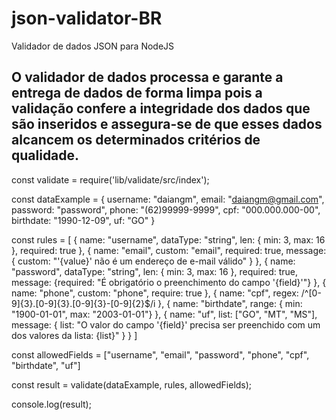 # json-validator-BR
Validador de dados JSON para NodeJS

## O validador de dados processa e garante a entrega de dados de forma limpa pois a validação confere a integridade dos dados que são inseridos e assegura-se de que esses dados alcancem os determinados critérios de qualidade.

const validate = require('lib/validate/src/index');


const dataExample = {
    username: "daiangm",
    email: "daiangm@gmail.com",
    password: "password",
    phone: "(62)99999-9999",
    cpf: "000.000.000-00",
    birthdate: "1990-12-09",
    uf: "GO"
}

const rules = [
    {
        name: "username",
        dataType: "string",
        len: { min: 3, max: 16 },
        required: true
    },
    {
        name: "email",
        custom: "email",
        required: true,
        message: { custom: "'{value}' não é um endereço de e-mail válido" }
    },
    {
        name: "password",
        dataType: "string",
        len: { min: 3, max: 16 },
        required: true,
        message: {required: "É obrigatório o preenchimento do campo '{field}'"}
    },
    {
        name: "phone",
        custom: "phone",
        require: true
    },
    {
        name: "cpf",
        regex: /^[0-9]{3}.[0-9]{3}.[0-9]{3}-[0-9]{2}$/i
    },
    {
        name: "birthdate",
        range: { min: "1900-01-01", max: "2003-01-01"}
    },
    {
        name: "uf",
        list: ["GO", "MT", "MS"],
        message: { list: "O valor do campo '{field}' precisa ser preenchido com um dos valores da lista: {list}" }
    }
]

const allowedFields = ["username", "email", "password", "phone", "cpf", "birthdate", "uf"]

const result = validate(dataExample, rules, allowedFields);

console.log(result);
